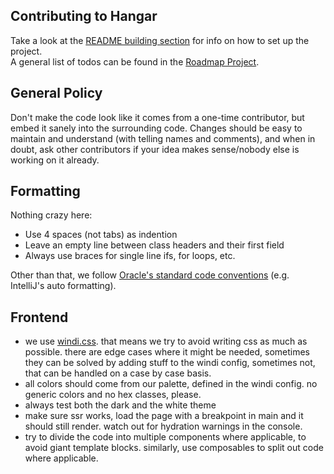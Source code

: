 ## Contributing to Hangar

Take a look at the [README building section](README.md#Building) for info on how to set up the project.\
A general list of todos can be found in the [Roadmap Project](https://github.com/PaperMC/Hangar/projects/1).

## General Policy
Don't make the code look like it comes from a one-time contributor,
but embed it sanely into the surrounding code.
Changes should be easy to maintain and understand (with telling names and comments),
and when in doubt, ask other contributors if your idea makes sense/nobody else is working on it already. 

## Formatting
Nothing crazy here:
* Use 4 spaces (not tabs) as indention
* Leave an empty line between class headers and their first field
* Always use braces for single line ifs, for loops, etc.

Other than that, we follow [Oracle's standard code conventions](https://www.oracle.com/java/technologies/javase/codeconventions-contents.html) (e.g. IntelliJ's auto formatting).

## Frontend
* we use [windi.css](https://windicss.org/). that means we try to avoid writing css as much as possible. there are edge cases where it might be needed, sometimes they can be solved by adding stuff to the windi config, sometimes not, that can be handled on a case by case basis.
* all colors should come from our palette, defined in the windi config. no generic colors and no hex classes, please.
* always test both the dark and the white theme
* make sure ssr works, load the page with a breakpoint in main and it should still render. watch out for hydration warnings in the console.
* try to divide the code into multiple components where applicable, to avoid giant template blocks. similarly, use composables to split out code where applicable.
